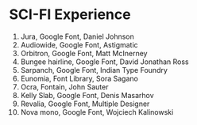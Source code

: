 # SCI-FI Experience

1. Jura, Google Font, Daniel Johnson
2. Audiowide, Google Font, Astigmatic
3. Orbitron, Google Font, Matt McInerney
4. Bungee hairline, Google Font, David Jonathan Ross
5. Sarpanch, Google Font, Indian Type Foundry
6. Eunomia, Font Library, Sora Sagano
7. Ocra, Fontain, John Sauter
8. Kelly Slab, Google Font, Denis Masarhov
9. Revalia, Google Font, Multiple Designer
10. Nova mono, Google Font, Wojciech Kalinowski

